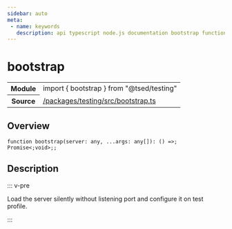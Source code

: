 ```yaml
---
sidebar: auto
meta:
 - name: keywords
   description: api typescript node.js documentation bootstrap function
---
```

# bootstrap <Badge text="Function" type="function"/>
<!-- Summary -->
<section class="symbol-info"><table class="is-full-width"><tbody><tr><th>Module</th><td><div class="lang-typescript"><span class="token keyword">import</span> { bootstrap }&nbsp;<span class="token keyword">from</span>&nbsp;<span class="token string">"@tsed/testing"</span></div></td></tr><tr><th>Source</th><td><a href="https://github.com/Romakita/ts-express-decorators/blob/v5.0.2/packages/testing/src/bootstrap.ts#L0-L0">/packages/testing/src/bootstrap.ts</a></td></tr></tbody></table></section>

<!-- Overview -->
## Overview


<pre><code class="typescript-lang ">function <span class="token function">bootstrap</span><span class="token punctuation">(</span>server<span class="token punctuation">:</span> <span class="token keyword">any</span><span class="token punctuation">,</span> ...args<span class="token punctuation">:</span> <span class="token keyword">any</span><span class="token punctuation">[</span><span class="token punctuation">]</span><span class="token punctuation">)</span><span class="token punctuation">:</span> <span class="token punctuation">(</span><span class="token punctuation">)</span> =&gt<span class="token punctuation">;</span> Promise&lt<span class="token punctuation">;</span><span class="token keyword">void</span>&gt<span class="token punctuation">;</span><span class="token punctuation">;</span></code></pre>



<!-- Description -->
## Description

::: v-pre

Load the server silently without listening port and configure it on test profile.

:::